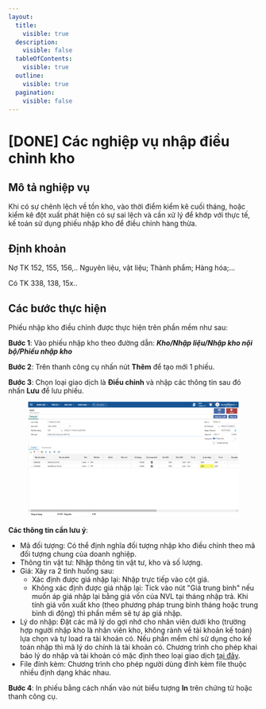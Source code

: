 ```yaml
---
layout:
  title:
    visible: true
  description:
    visible: false
  tableOfContents:
    visible: true
  outline:
    visible: true
  pagination:
    visible: false
---
```


# \[DONE] Các nghiệp vụ nhập điều chỉnh kho

## Mô tả nghiệp vụ

Khi có sự chênh lệch về tồn kho, vào thời điểm kiểm kê cuối tháng, hoặc kiểm kê đột xuất phát hiện có sự sai lệch và cần xử lý để khớp với thực tế, kế toán sử dụng phiếu nhập kho để điều chỉnh hàng thừa.

## Định khoản

Nợ TK 152, 155, 156,.. Nguyên liệu, vật liệu; Thành phẩm; Hàng hóa;…

Có TK 338, 138, 15x.. &#x20;

## Các bước thực hiện

Phiếu nhập kho điều chỉnh được thực hiện trên phần mềm như sau:

**Bước 1**: Vào phiếu nhập kho theo đường dẫn: _**Kho/Nhập liệu/Nhập kho nội bộ/Phiếu nhập kho**_

**Bước 2**: Trên thanh công cụ nhấn nút **Thêm** để tạo mới 1 phiếu.

**Bước 3**: Chọn loại giao dịch là **Điều chỉnh** và nhập các thông tin sau đó nhấn **Lưu** để lưu phiếu.

<figure><img src="../../.gitbook/assets/Nhập kho điều chỉnh-1.png" alt=""><figcaption></figcaption></figure>

**Các thông tin cần lưu ý**:

* Mã đối tượng: Có thể định nghĩa đối tượng nhập kho điều chỉnh theo mã đối tượng chung của doanh nghiệp.
* Thông tin vật tư: Nhập thông tin vật tư, kho và số lượng.&#x20;
* Giá: Xảy ra 2 tình huống sau:
  * Xác định được giá nhập lại: Nhập trực tiếp vào cột giá.
  * Không xác định được giá nhập lại: Tick vào nút "Giá trung bình" nếu muốn áp giá nhập lại bằng giá vốn của NVL tại tháng nhập trả. Khi tính giá vốn xuất kho (theo phương pháp trung bình tháng hoặc trung bình di động) thì phần mềm sẽ tự áp giá nhập.
* Lý do nhập: Đặt các mã lý do gợi nhớ cho nhân viên dưới kho (trường hợp người nhập kho là nhân viên kho, không rành về tài khoản kế toán) lựa chọn và tự load ra tài khoản có. Nếu phần mềm chỉ sử dụng cho kế toán nhập thì mã lý do chính là tài khoản có. Chương trình cho phép khai báo lý do nhập và tài khoản có mặc định theo loại giao dịch [tại đây](http://127.0.0.1:5000/s/rcD7ImF1NXzNzFohN8p5/cach-khai-bao-tai-khoan-ngam-dinh-theo-loai-giao-dich-tren-cac-chung-tu-kho).
* File đính kèm: Chương trình cho phép người dùng đính kèm file thuộc nhiều định dạng khác nhau.&#x20;

**Bước 4**: In phiếu bằng cách nhấn vào nút biểu tượng **In** trên chứng từ hoặc thanh công cụ.

